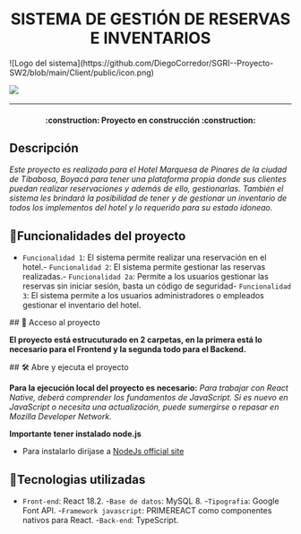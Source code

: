 <h1 align="center">SISTEMA DE GESTIÓN DE RESERVAS E INVENTARIOS</h1>
![Logo del sistema](https://github.com/DiegoCorredor/SGRI--Proyecto-SW2/blob/main/Client/public/icon.png)
<p align="left"><img src="https://img.shields.io/badge/STATUS-EN%20DESAROLLO-green"></p><hr>

<h4 align="center">:construction: Proyecto en construcción :construction:</h4>

## Descripción
_Este proyecto es realizado para el Hotel Marquesa de Pinares de la ciudad de Tibabosa, Boyacá para tener una plataforma propia donde sus clientes puedan realizar reservaciones y además de ello, gestionarlas. También el sistema les brindará la posibilidad de tener y de gestionar un inventario de todos los implementos del hotel y lo requerido para su estado idoneao._

## :hammer:Funcionalidades del proyecto

- `Funcionalidad 1`: El sistema permite realizar una reservación en el hotel.- `Funcionalidad 2`: El sistema permite gestionar las reservas realizadas.- `Funcionalidad 2a`: Permite a los usuarios gestionar las reservas sin iniciar sesión, basta un código de seguridad- `Funcionalidad 3`: El sistema permite a los usuarios administradores o empleados gestionar el inventario del hotel.

\## 📁 Acceso al proyecto

**El proyecto está estrucuturado en 2 carpetas, en la primera está lo necesario para el Frontend y la segunda todo para el Backend.**

\## 🛠️ Abre y ejecuta el proyecto

**Para la ejecución local del proyecto es necesario:**
_Para trabajar con React Native, deberá comprender los fundamentos de JavaScript. Si es nuevo en JavaScript o necesita una actualización, puede sumergirse o repasar en Mozilla Developer Network._

**Importante tener instalado node.js**
* Para instalarlo dirijase a [NodeJs official site](https://nodejs.org/es/download/)

## :wrench:Tecnologias utilizadas

- `Front-end`: React 18.2. -`Base de datos`: MySQL 8. -`Tipografia`: Google Font API. -`Framework javascript`: PRIMEREACT como componentes nativos para React. -`Back-end`: TypeScript.

